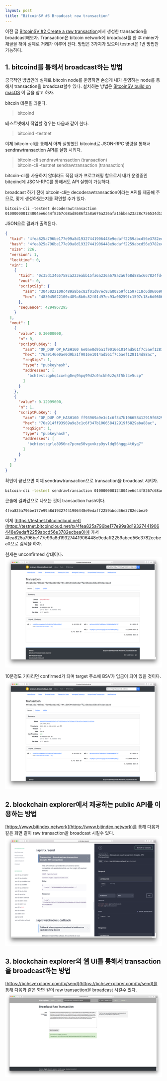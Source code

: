 ```yaml
---
layout: post
title: "BitcoinSV #3 Broadcast raw transaction"
---
```

이전 글 [BitcoinSV &#35;2 Create a raw transaction](/BitcoinSV-create-new-transaction.html)에서 생성한 transaction을 broadcast해보자. Transaction은 bitcoin network에 broadcast를 한 후 miner가 채굴을 해야 실제로 거래가 이루어 진다. 방법은 3가지가 있으며 testnet은 1번 방법만 가능하다.

## 1. bitcoind를 통해서 broadcast하는 방법
궁극적인 방법인데 실제로 bitcoin node를 운영하면 손쉽게 내가 운영하는 node를 통해서 transaction을 broadcast할수 있다.
설치하는 방법은 [BitcoinSV build on macOS](/BitcoinSV-build-on-macOS.html) 이 글을 참고 하자.

bitcoin 데몬을 띄운다.
> bitcoind 

테스트넷에서 작업할 경우는 다음과 같이 한다.
> bitcoind -testnet

이제 bitcoin-cli를 통해서 아까 실행했던 bitcoind로 JSON-RPC 명령을 통해서 sendrawtransaction API를 실행 시키자.
> bitcoin-cli sendrawtransaction (transaction)  
> bitcoin-cli -testnet sendrawtransaction (transaction)

bitcoin-cli를 사용하지 않더라도 직접 내가 프로그래밍 함으로서 내가 운영중인 bitcoind에 JSON-RPC를 통해서도 API 실행이 가능하다.

broadcast 하기 전에 bitcoin-cli는 decoderawtransaction이라는 API를 제공해 주므로, 맞게 생성하였는지를 확인할 수가 있다.
```
bitcoin-cli -testnet decoderawtransaction  010000000124004ee6d44f8267c68ad8686f2a8a676a236afa15bbea23a28c756534d1350c000000006b483045022100c489a8b6c82f01d97ec93a00259fc1597c18c6d0606900f66e4f02b837a90b9d0220326cac301b8603573fe6d79a2f023f8d02bcdb4d939e18050c18ec0cce254331412102a9ea1692b889ab95d425dc71e91eddd9aa8ca618459e9fdb731d8c2ca83152daffffffff0280c3c901000000001976a9146e0ae0d9ba1f9016e1014ad561f7c5aef128114d88acb05bc600000000001976a914ff93969a9e3c1c6f347b106658412919f6829aba88ac00000000
```

JSON으로 결과가 출력된다.
```json
{
  "txid": "4fea825a796be177e99a8d19327441906448e9edaff2259abcd56e3782ecbea0",
  "hash": "4fea825a796be177e99a8d19327441906448e9edaff2259abcd56e3782ecbea0",
  "size": 226,
  "version": 1,
  "locktime": 0,
  "vin": [
    {
      "txid": "0c35d13465758ca223eabb15fa6a236a678a2a6f68d88ac667824fd4e64e0024",
      "vout": 0,
      "scriptSig": {
        "asm": "3045022100c489a8b6c82f01d97ec93a00259fc1597c18c6d0606900f66e4f02b837a90b9d0220326cac301b8603573fe6d79a2f023f8d02bcdb4d939e18050c18ec0cce254331[ALL|FORKID] 02a9ea1692b889ab95d425dc71e91eddd9aa8ca618459e9fdb731d8c2ca83152da",
        "hex": "483045022100c489a8b6c82f01d97ec93a00259fc1597c18c6d0606900f66e4f02b837a90b9d0220326cac301b8603573fe6d79a2f023f8d02bcdb4d939e18050c18ec0cce254331412102a9ea1692b889ab95d425dc71e91eddd9aa8ca618459e9fdb731d8c2ca83152da"
      },
      "sequence": 4294967295
    }
  ],
  "vout": [
    {
      "value": 0.30000000,
      "n": 0,
      "scriptPubKey": {
        "asm": "OP_DUP OP_HASH160 6e0ae0d9ba1f9016e1014ad561f7c5aef128114d OP_EQUALVERIFY OP_CHECKSIG",
        "hex": "76a9146e0ae0d9ba1f9016e1014ad561f7c5aef128114d88ac",
        "reqSigs": 1,
        "type": "pubkeyhash",
        "addresses": [
          "bchtest:qphq4cxehg0eq9hpq99d2c0hckh0z2q3f5kl4v5uzp"
        ]
      }
    },
    {
      "value": 0.12999600,
      "n": 1,
      "scriptPubKey": {
        "asm": "OP_DUP OP_HASH160 ff93969a9e3c1c6f347b106658412919f6829aba OP_EQUALVERIFY OP_CHECKSIG",
        "hex": "76a914ff93969a9e3c1c6f347b106658412919f6829aba88ac",
        "reqSigs": 1,
        "type": "pubkeyhash",
        "addresses": [
          "bchtest:qrle8956nc7pcme50vgxvkzp9yvldq56hggp4t0yq7"
        ]
      }
    }
  ]
}
```

확인이 끝났으면 이제 sendrawtransaction으로 transaction을 broadcast 시키자.
```sh
bitcoin-cli -testnet sendrawtransaction 010000000124004ee6d44f8267c68ad8686f2a8a676a236afa15bbea23a28c756534d1350c000000006b483045022100c489a8b6c82f01d97ec93a00259fc1597c18c6d0606900f66e4f02b837a90b9d0220326cac301b8603573fe6d79a2f023f8d02bcdb4d939e18050c18ec0cce254331412102a9ea1692b889ab95d425dc71e91eddd9aa8ca618459e9fdb731d8c2ca83152daffffffff0280c3c901000000001976a9146e0ae0d9ba1f9016e1014ad561f7c5aef128114d88acb05bc600000000001976a914ff93969a9e3c1c6f347b106658412919f6829aba88ac00000000
```

콘솔에 결과값으로 나오는 것이 transaction hash이다. 
```
4fea825a796be177e99a8d19327441906448e9edaff2259abcd56e3782ecbea0
```
이제 [https://testnet.bitcoincloud.net](https://testnet.bitcoincloud.net/tx/4fea825a796be177e99a8d19327441906448e9edaff2259abcd56e3782ecbea0)에 가서 4fea825a796be177e99a8d19327441906448e9edaff2259abcd56e3782ecbea0으로 검색을 하자.

현재는 unconfirmed 상태이다.
![unconfirmed](/assets/img/unconfirmed.png)

10분정도 기다리면 confirmed가 되며 target 주소에 BSV가 입금이 되어 있을 것이다.
![confirmed](/assets/img/confirmed.png)

## 2. blockchain explorer에서 제공하는 public API를 이용하는 방법
[https://www.bitindex.network](https://www.bitindex.network)를 통해 다음과 같은 화면 같이 raw transaction을 broadcast 시킬수 있다.
![bitindex](/assets/img/bitindex.png)

## 3. blockchain explorer의 웹 UI를 통해서 transaction을 broadcast하는 방법
[https://bchsvexplorer.com/tx/send](https://bchsvexplorer.com/tx/send)를 통해 다음과 같은 화면 같이 raw transaction을 broadcast 시킬수 있다.
![bchsvexplorer](/assets/img/bchsvexplorer.png)
